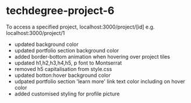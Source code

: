 # techdegree-project-6

To access a specified project, localhost:3000/project/[id] e.g. localhost:3000/project/1

- updated <body> background color
- updated portfolio section background color
- added border-bottom animation when hovering over project tiles
- updated h1,h2,h3,h4,h5, p font to Montserrat
- removed h5 capitalisation from style.css
- updated botton:hover background color
- udpated portfolio section 'learn more' link text color including on hover color
- added customised styling for profile picture
